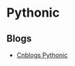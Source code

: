 # Pythonic

## Blogs

- [Cnblogs Pythonic](http://www.cnblogs.com/qq952693358/category/884084.html)
